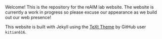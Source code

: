 Welcome! This is the repository for the reAIM lab website. The website is currently a work in progress so please excuse our appearance as we build out our web presence!

This website is built with Jekyll using the [TeXt Theme](https://github.com/kitian616/jekyll-TeXt-theme) by GitHub user `kitian616`.
